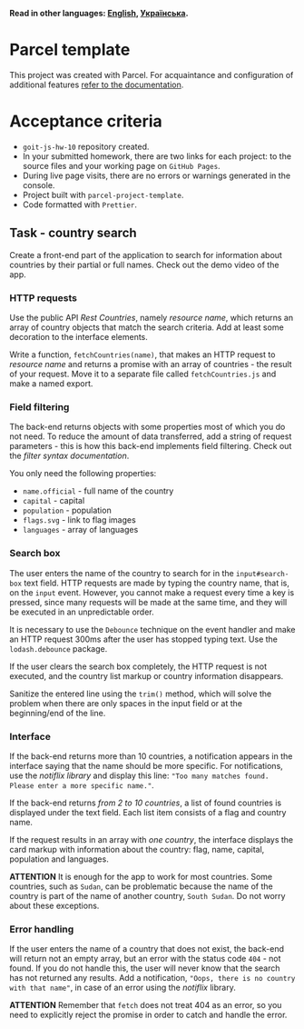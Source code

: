 **Read in other languages: [English](README.md), [Українська](README.ua.md).**

# Parcel template

This project was created with Parcel. For acquaintance and configuration of
additional features [refer to the documentation](https://parceljs.org/).

# Acceptance criteria

- `goit-js-hw-10` repository created.
- In your submitted homework, there are two links for each project: to the
  source files and your working page on `GitHub Pages`.
- During live page visits, there are no errors or warnings generated in the
  console.
- Project built with `parcel-project-template`.
- Code formatted with `Prettier`.

## Task - country search

Create a front-end part of the application to search for information about
countries by their partial or full names. Check out the demo video of the app.

### HTTP requests

Use the public API _Rest Countries_, namely _resource name_, which returns an
array of country objects that match the search criteria. Add at least some
decoration to the interface elements.

Write a function, `fetchCountries(name)`, that makes an HTTP request to
_resource name_ and returns a promise with an array of countries - the result of
your request. Move it to a separate file called `fetchCountries.js` and make a
named export.

### Field filtering

The back-end returns objects with some properties most of which you do not need.
To reduce the amount of data transferred, add a string of request parameters -
this is how this back-end implements field filtering. Check out the _filter
syntax documentation_.

You only need the following properties:

- `name.official` - full name of the country
- `capital` - capital
- `population` - population
- `flags.svg` - link to flag images
- `languages` - array of languages

### Search box

The user enters the name of the country to search for in the `input#search-box`
text field. HTTP requests are made by typing the country name, that is, on the
`input` event. However, you cannot make a request every time a key is pressed,
since many requests will be made at the same time, and they will be executed in
an unpredictable order.

It is necessary to use the `Debounce` technique on the event handler and make an
HTTP request 300ms after the user has stopped typing text. Use the
`lodash.debounce` package.

If the user clears the search box completely, the HTTP request is not executed,
and the country list markup or country information disappears.

Sanitize the entered line using the `trim()` method, which will solve the
problem when there are only spaces in the input field or at the beginning/end of
the line.

### Interface

If the back-end returns more than 10 countries, a notification appears in the
interface saying that the name should be more specific. For notifications, use
the _notiflix library_ and display this line:
`"Too many matches found. Please enter a more specific name."`.

If the back-end returns _from 2 to 10 countries_, a list of found countries is
displayed under the text field. Each list item consists of a flag and country
name.

If the request results in an array with _one country_, the interface displays
the card markup with information about the country: flag, name, capital,
population and languages.

**ATTENTION** It is enough for the app to work for most countries. Some
countries, such as `Sudan`, can be problematic because the name of the country
is part of the name of another country, `South Sudan`. Do not worry about these
exceptions.

### Error handling

If the user enters the name of a country that does not exist, the back-end will
return not an empty array, but an error with the status code `404` - not found.
If you do not handle this, the user will never know that the search has not
returned any results. Add a notification,
`"Oops, there is no country with that name"`, in case of an error using the
_notiflix_ library.

**ATTENTION** Remember that `fetch` does not treat 404 as an error, so you need
to explicitly reject the promise in order to catch and handle the error.

